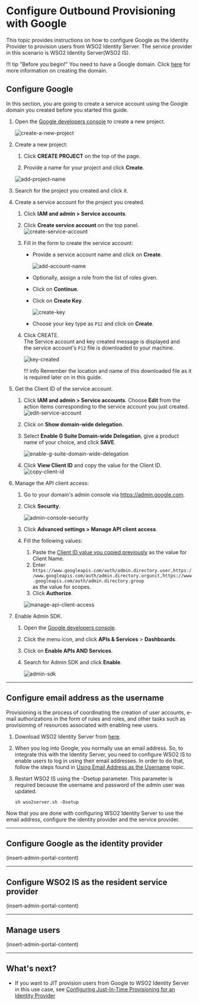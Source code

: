 # Configure Outbound Provisioning with Google

This topic provides instructions on how to configure Google as the
Identity Provider to provision users from WSO2 Identity Server. The
service provider in this scenario is WSO2 Identity Server(WSO2 IS). 

!!! tip "Before you begin!"
    You need to have a Google domain. Click
    [here](https://www.bettercloud.com/monitor/the-academy/create-google-apps-domain-three-easy-steps/)
    for more information on creating the domain.
    

## Configure Google

In this section, you are going to create a service account using the
Google domain you created before you started this guide. 


1.  Open the [Google developers console](https://console.developers.google.com/cloud-resource-manager) to create a new project.

    ![create-a-new-project](../assets/img/guides/create-project.png)

2.  Create a new project:

    1.  Click **CREATE PROJECT** on the top of the page.

    2.  Provide a name for your project and click **Create**.

    ![add-project-name](../assets/img/guides/new-project-google.png) 

3.  Search for the project you created and click it.

4.  Create a service account for the project you created.

    1.  Click **IAM and admin \> Service accounts**.

    2.  Click **Create service account** on the top panel.  
        ![create-service-account](../assets/img/guides/service-account.png) 

    3.  Fill in the form to create the service account:

        -   Provide a service account name and click on **Create**.

            ![add-account-name](../assets/img/guides/service-account-name.png)
        
        -   Optionally, assign a role from the list of roles given. 
        -   Click on **Continue**.
        -   Click on **Create Key**.

            ![create-key](../assets/img/guides/create-key.png)

        -   Choose your key type as `P12` and click on **Create**. 

    4.  <a name="create"></a>Click CREATE.  
        The Service account and key created message is displayed and
        the service account's `P12` file is downloaded to your machine.

        ![key-created](../assets/img/guides/key-created.png)
        
        !!! info 
            Remember the location and name of this downloaded file as
            it is required later on in this guide.

5.  Get the Client ID of the service account.
    1.  Click **IAM and admin \> Service accounts**. Choose **Edit** from the action items corresponding to the service account you just created. 
        ![edit-service-account](../assets/img/guides/choose-edit.png) 

    2.  Click on **Show domain-wide delegation**. 
    
    3.  Select **Enable G Suite Domain-wide Delegation**, give a product name of your choice, and click **SAVE**. 

        ![enable-g-suite-domain-wide-delegation](../assets/img/guides/enable-domain-wide-delegation.png)

    4.  <a name="copy"></a>Click **View Client ID** and copy the value for the Client ID.  
        ![copy-client-id](../assets/img/guides/view-client-id.png)

6.  Manage the API client access:
    1.  Go to your domain's admin console via <https://admin.google.com>.
    2.  Click **Security**.

        ![admin-console-security](../assets/img/guides/admin-console-security.png) 

    3.  Click **Advanced settings \> Manage API client access**.
    4.  Fill the following values:
        1.  Paste the [Client ID value you copied previously](../../guides/outbound-provisioning-with-google#copy)
            as the value for Client Name.
        2.  Enter
            `                             https://www.googleapis.com/auth/admin.directory.user,https://www.googleapis.com/auth/admin.directory.orgunit,https://www.googleapis.com/auth/admin.directory.group                           `
            as the value for scopes.
        3.  Click **Authorize**.

        ![manage-api-client-access](../assets/img/guides/manage-api-client.png) 

7.  Enable Admin SDK.
    1.  Open the [Google developers console](https://console.developers.google.com/cloud-resource-manager).
    2.  Click the menu icon, and click **APIs & Services** > **Dashboards**.
    2.  Click on **Enable APIs AND Services**.  
    3.  Search for Admin SDK and click **Enable**.

        ![admin-sdk](../assets/img/guides/admin-sdk.png)

---

## Configure email address as the username

Provisioning is the process of coordinating the creation of user
accounts, e-mail authorizations in the form of rules and roles, and
other tasks such as provisioning of resources associated with enabling
new users.

1.  Download WSO2 Identity Server from
    [here](http://wso2.com/products/identity-server/).
2.  <a name= "email"></a>When you log into Google, you normally use an email address. So, to
    integrate this with the Identity Server, you need to configure WSO2
    IS to enable users to log in using their email addresses. In order
    to do that, follow the steps found in [Using Email Address as
    the
    Username](insert-link)
    topic.
3.  Restart WSO2 IS using the -Dsetup parameter. This parameter is required because the username and password of the admin user was updated.

    ``` curl
    sh wso2server.sh -Dsetup
    ```

Now that you are done with configuring WSO2 Identity Server to use the
email address, configure the identity provider and the service provider.

---

## Configure Google as the identity provider

(insert-admin-portal-content)

---

## Configure WSO2 IS as the resident service provider

(insert-admin-portal-content)

---

## Manage users

(insert-admin-portal-content)

---

## What's next?

-   If you want to JIT provision users from Google to WSO2 Identity
    Server in this use case, see [Configuring Just-In-Time Provisioning
    for an Identity
    Provider](insert-link)

